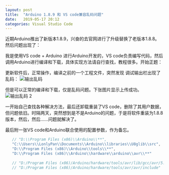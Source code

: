 ```yaml
---
layout: post
title:  "Arduino 1.8.9 和 VS code兼容乱码问题"
date:   2019-05-17 20:12
categories: Visual Studio Code
---
```

 
 近期Arduino推出了新版本1.8.9，兴奋的去官网进行了升级替换了老版本1.8.8。然后问题出现了：
 
 我是使用VS code + Arduino 进行Arduino开发的，VS code负责编写代码，然后调用Arduino进行编译和下载，具体实现方法请自行查找，教程很多。开始正题：
 
 更新软件后，正常操作，编译之前的一个工程文件，突然发现 调试输出栏出现了乱码：
 ![输出乱码]( /images/20190517输出乱码.png)

但是可以正常的编译和下载，仅是乱码问题。下张图片显示上传成功。
 ![输出乱码 2]( /images/20190517输出乱码2.png)

一开始自己查找各种解决方法，最后还卸载重装了VS code，删除了其用户数据，但问题依旧。时隔两天，突然想到是不是Arduino的问题，于是将软件重装为1.8.8版本，然后，然后......问题就解决了。

最后附一张VS code和Arduino联合使用的配置参数，作为备忘。
 
 ```cpp
	// "D:\\Program Files (x86)\\Arduino\\**",
	"C:\\Users\\LonlyPan\\Documents\\Arduino\\libraries\\U8glib\\src",
	"D:\\Program Files (x86)\\Arduino\\tools\\**",
	"D:\\Program Files (x86)\\Arduino\\hardware\\arduino\\avr\\**"
	
    // "D:/Program Files (x86)/Arduino/hardware/tools/avr/lib/gcc/avr/5.4.0/include",
    // "D:/Program Files (x86)/Arduino/hardware/tools/avr/avr/include"
 ```